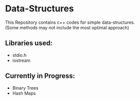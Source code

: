 # Data-Structures
This Repository contains c++ codes for simple data-structures.  
(Some methods may not include the most optimal approach)  

## Libraries used:  
- stdio.h
- iostream  

## Currently in Progress:
- Binary Trees
- Hash Maps
